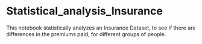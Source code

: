 # Statistical_analysis_Insurance
This notebook statistically analyzes an Insurance Dataset, to see if there are differences in the premiums paid, for different groups of people.
